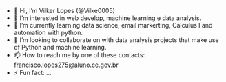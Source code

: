 - 👋 Hi, I’m Vilker Lopes (@Vilke0005)
- 👀 I’m interested in web develop, machine learning e data analysis.
- 🌱 I’m currently learning data science, email markerting, Calculus I and automation with python.
- 💞️ I’m looking to collaborate on with data analysis projects that make use of Python and machine learning.
- 📫 How to reach me by one of these contacts: francisco.lopes275@aluno.ce.gov.br
- ⚡ Fun fact: ...

<!---
Vilke0005/Vilke0005 is a ✨ special ✨ repository because its `README.md` (this file) appears on your GitHub profile.
You can click the Preview link to take a look at your changes.
--->
